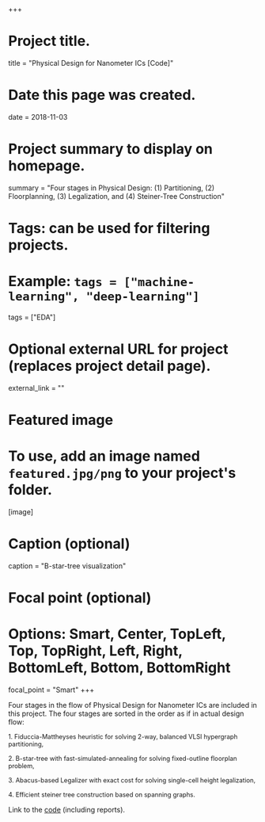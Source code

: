 +++
# Project title.
title = "Physical Design for Nanometer ICs [Code]"

# Date this page was created.
date = 2018-11-03

# Project summary to display on homepage.
summary = "Four stages in Physical Design: (1) Partitioning, (2) Floorplanning, (3) Legalization, and (4) Steiner-Tree Construction"

# Tags: can be used for filtering projects.
# Example: `tags = ["machine-learning", "deep-learning"]`
tags = ["EDA"]

# Optional external URL for project (replaces project detail page).
external_link = ""

# Featured image
# To use, add an image named `featured.jpg/png` to your project's folder. 
[image]
  # Caption (optional)
  caption = "B-star-tree visualization"
  
  # Focal point (optional)
  # Options: Smart, Center, TopLeft, Top, TopRight, Left, Right, BottomLeft, Bottom, BottomRight
  focal_point = "Smart"
+++

Four stages in the flow of Physical Design for Nanometer ICs are included in this project.
The four stages are sorted in the order as if in actual design flow:

<span style="font-size:0.9em;"> 1. Fiduccia-Mattheyses heuristic for solving 2-way, balanced VLSI hypergraph partitioning, </span>

<span style="font-size:0.9em;"> 2. B-star-tree with fast-simulated-annealing for solving fixed-outline floorplan problem, </span>

<span style="font-size:0.9em;"> 3. Abacus-based Legalizer with exact cost for solving single-cell height legalization, </span>

<span style="font-size:0.9em;"> 4. Efficient steiner tree construction based on spanning graphs. </span>

Link to the [code](https://github.com/Daikon-Sun/PD2017) (including reports).
